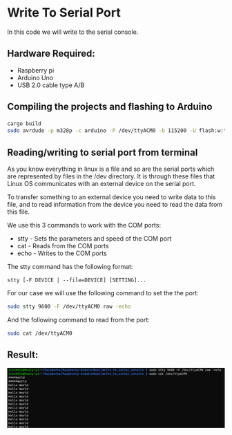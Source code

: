 
# Write To Serial Port

In this code we will write to the serial console.

## Hardware Required:
* Raspberry pi
* Arduino Uno
* USB 2.0 cable type A/B

## Compiling the projects and flashing to Arduino
```bash
cargo build
sudo avrdude -p m328p -c arduino -P /dev/ttyACM0 -b 115200 -U flash:w:target/avr-atmega328p/debug/write_to_serial_console.elf
```

## Reading/writing to serial port from terminal

As you know everything in linux is a file and so are the serial ports which are represented by files in the /dev directory. It is through these files that Linux OS communicates with an external device on the serial port.

To transfer something to an external device you need to write data to this file, and to read information from the device you need to read the data from this file.

We use this 3 commands to work with the COM ports:
* stty	- Sets the parameters and speed of the COM port
* cat	- Reads from the COM ports
* echo	- Writes to the COM ports

The stty command has the following format:

```code
stty [-F DEVICE | --file=DEVICE] [SETTING]...
```
For our case we will use the following command to set the the port:
```bash
sudo stty 9600 -F /dev/ttyACM0 raw -echo
```

And the following command to read from the port:
```bash
sudo cat /dev/ttyACM0
```

## Result:
![Serial Message](imgs/WriteToSerialConsole.png)
